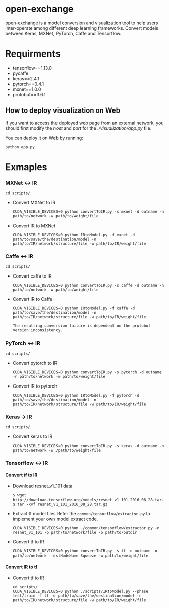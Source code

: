 # open-exchange

open-exchange is a model conversion and visualization tool to help users inter-operate among different deep learning frameworks. Convert models between Keras, MXNet, PyTorch, Caffe and Tensorflow.

# Requirments
- tensorflow==1.13.0
- pycaffe
- keras==2.4.1
- pytorch==0.4.1
- mxnet==1.0.0
- protobuf==3.6.1

## How to deploy visualization on Web
If you want to access the deployed web page from an external network, you should first modify the *host* and *port* for the *./visualization/app.py* file.

You can deploy it on Web by running:
```shell
python app.py
```

# Exmaples

### MXNet <-> IR

```shell
cd scripts/
```

- Convert MXNet to IR
  ```shell
  CUDA_VISIBLE_DEVICES=0 python convertToIR.py -s mxnet -d outname -n path/to/network -w path/to/weight/file
  ```

- Convert IR to MXNet
  ```shell
  CUDA_VISIBLE_DEVICES=0 python IRtoModel.py -f mxnet -d path/to/save/the/destination/model -n path/to/IR/network/structure/file -w path/to/IR/weight/file
  ```

### Caffe <-> IR

```shell
cd scripts/
```

- Convert caffe to IR
  ```shell
  CUDA_VISIBLE_DEVICES=0 python convertToIR.py -s caffe -d outname -n path/to/network -w path/to/weight/file
  ```

- Convert IR to Caffe
  ```shell
  CUDA_VISIBLE_DEVICES=0 python IRtoModel.py -f caffe -d path/to/save/the/destination/model -n path/to/IR/network/structure/file -w path/to/IR/weight/file
  ```
  ```The resulting conversion failure is dependent on the protobuf version inconsistency.```

### PyTorch <-> IR

```shell
cd scripts/
```

- Convert pytorch to IR
  ```shell
  CUDA_VISIBLE_DEVICES=0 python convertToIR.py -s pytorch -d outname -n path/to/network -w path/to/weight/file
  ```

- Convert IR to pytorch
  ```shell
  CUDA_VISIBLE_DEVICES=0 python IRtoModel.py -f pytorch -d path/to/save/the/destination/model -n path/to/IR/network/structure/file -w path/to/IR/weight/file
  ```

### Keras -> IR

```shell
cd scripts/
```

- Convert keras to IR
  ```shell
  CUDA_VISIBLE_DEVICES=0 python convertToIR.py -s keras -d outname -n path/to/network -w /path/to/weight/file
  ```

### Tensorflow <-> IR

#### Convert tf to IR
- Download resnet_v1_101 data
  ```shell
  $ wget http://download.tensorflow.org/models/resnet_v1_101_2016_08_28.tar.gz
  $ tar -xvf resnet_v1_101_2016_08_28.tar.gz
  ```

- Extract tf model files
  Refer the ```common/tensorflow/extractor.py``` to implement your own model extract code.

  ```shell
  CUDA_VISIBLE_DEVICES=0 python ./common/tensorflow/extractor.py -n resnet_v1_101 -p path/to/network/file -o path/to/outdir
  ```

- Convert tf to IR
  ```shell
  CUDA_VISIBLE_DEVICES=0 python convertToIR.py -s tf -d outname -n path/to/network --dstNodeName Squeeze -w path/to/weight/file
  ```

#### Convert IR to tf

- Convert tf to IR
  ```shell
  cd scripts/
  CUDA_VISIBLE_DEVICES=0 python ./scripts/IRtoModel.py --phase test/train -f tf -d path/to/save/the/destination/model -n path/to/IR/network/structure/file -w path/to/IR/weight/file
  ```

<!-- 
## Acknowledgements
Thanks to [Microsoft](https://github.com/Microsoft), the initial code of *MXNet -> IR converting* is references to his project [MMdnn](https://github.com/Microsoft/MMdnn). -->
